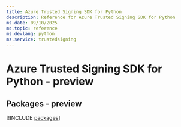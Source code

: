 ```yaml
---
title: Azure Trusted Signing SDK for Python
description: Reference for Azure Trusted Signing SDK for Python
ms.date: 09/10/2025
ms.topic: reference
ms.devlang: python
ms.service: trustedsigning
---
```

# Azure Trusted Signing SDK for Python - preview
## Packages - preview
[!INCLUDE [packages](trusted-signing-index.md)]
